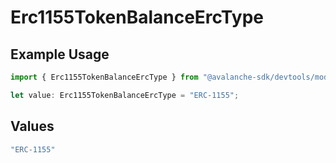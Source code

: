 # Erc1155TokenBalanceErcType

## Example Usage

```typescript
import { Erc1155TokenBalanceErcType } from "@avalanche-sdk/devtools/models/components";

let value: Erc1155TokenBalanceErcType = "ERC-1155";
```

## Values

```typescript
"ERC-1155"
```